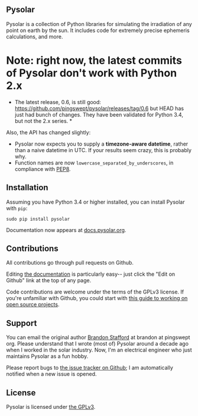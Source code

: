 ## Pysolar ##

Pysolar is a collection of Python libraries for simulating the irradiation of any point on earth by the sun. It includes code for extremely precise ephemeris calculations, and more.

# Note: right now, the latest commits of Pysolar don't work with Python 2.x #

* The latest release, 0.6, is still good: https://github.com/pingswept/pysolar/releases/tag/0.6 but HEAD has just had bunch of changes. They have been validated for Python 3.4, but not the 2.x series. *

Also, the API has changed slightly:

  * Pysolar now expects you to supply a **timezone-aware datetime**, rather than a naive datetime in UTC. If your results seem crazy, this is probably why.
  * Function names are now `lowercase_separated_by_underscores`, in compliance with [PEP8](https://www.python.org/dev/peps/pep-0008/#function-names).

## Installation ##

Assuming you have Python 3.4 or higher installed, you can install Pysolar with `pip`:

    sudo pip install pysolar

Documentation now appears at [docs.pysolar.org](http://docs.pysolar.org).

## Contributions ##

All contributions go through pull requests on Github.

Editing [the documentation](http://docs.pysolar.org) is particularly easy-- just click the "Edit on Github" link at the top of any page.

Code contributions are welcome under the terms of the GPLv3 license. If you're unfamiliar with Github, you could start with [this guide to working on open source projects](https://guides.github.com/activities/contributing-to-open-source/).

## Support ##

You can email the original author [Brandon Stafford](http://rascalmicro.com) at brandon at pingswept org. Please understand that I wrote (most of) Pysolar around a decade ago when I worked in the solar industry. Now, I'm an electrical engineer who just maintains Pysolar as a fun hobby.

Please report bugs to [the issue tracker on Github](https://github.com/pingswept/pysolar/issues); I am automatically notified when a new issue is opened.

## License ##

Pysolar is licensed under [the GPLv3](https://www.gnu.org/licenses/gpl-3.0.html).
